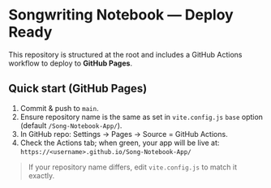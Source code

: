 # Songwriting Notebook — Deploy Ready

This repository is structured at the root and includes a GitHub Actions workflow to deploy to **GitHub Pages**.

## Quick start (GitHub Pages)
1. Commit & push to `main`.
2. Ensure repository name is the same as set in `vite.config.js` `base` option (default `/Song-Notebook-App/`).
3. In GitHub repo: Settings → Pages → Source = GitHub Actions.
4. Check the Actions tab; when green, your app will be live at:
   `https://<username>.github.io/Song-Notebook-App/`

> If your repository name differs, edit `vite.config.js` to match it exactly.
